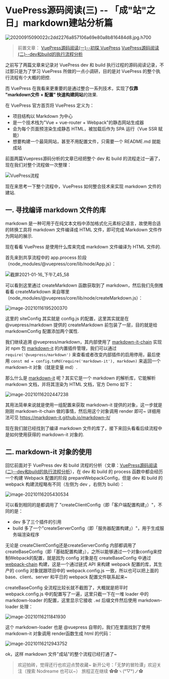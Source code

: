 # VuePress源码阅读(三) -- 「成"站"之日」markdown建站分析篇

![20200915090022c2dd2276a857106a69e80a8b816484d8.jpg.h700](http://img.nodreame.cn/20200915090022c2dd2276a857106a69e80a8b816484d8.jpg.h700.jpg)

> 前置文章：
> [VuePress源码阅读(一)--初探 VuePress](https://juejin.cn/post/6917643530588389390)
> [VuePress源码阅读(二)--dev和build的执行流程分析](https://juejin.cn/post/6918015439922528269)

之前写了两篇文章来记录对 VuePress  dev 和 build 执行过程的源码阅读记录，不过那只是为了学习 VuePress 所做的一点小调研，目的是对 VuePress 的整个执行流程有个大概的把控.

而 VuePress 在我看来更重要的是通过整合一系列技术，实现了**仅靠 "markdown文件 + 配置" 快速构建网站**的效果.

在 VuePress 官方首页将 VuePress 定义为：

- 项目结构以 Markdown 为中心
- 是一个技术栈为"Vue + vue-router + Webpack"的静态网站生成器
- 会为每个页面预渲染生成静态 HTML，被加载后作为 SPA 运行（Vue SSR 赋能）
- 想要构建一个最简网站，甚至不用配置文件，只需要一个 README.md 就能成站

前面两篇Vuepress源码分析的文章已经把整个 dev 和 build 的流程走过一遍了，现在我们对整个流程做一次整理：

![VuePress流程](http://img.nodreame.cn/VuePress%E6%B5%81%E7%A8%8B.jpg)

现在来思考一下整个流程中，VuePress 如何整合技术来实现 markdown 文件的建站.

## 一. 寻找编译 markdown 文件的库

markdown 是一种可用于在纯文本文档中添加格式化元素标记语言，故使用合适的转换工具将 markdown 文件编译成 HTML 文件，即可完成 Markdown 文件作为网站的展示.

现在看看 VuePress 是使用什么库来完成 markdown 文件编译为 HTML 文件的.

首先来到共享流程中的 app.process 阶段（node_modules/@vuepress/core/lib/node/App.js）：

![截屏2021-01-16_下午7_45_58](http://img.nodreame.cn/%E6%88%AA%E5%B1%8F2021-01-16_%E4%B8%8B%E5%8D%887_45_58.png)

可以看到这里通过 createMarkdown 函数获取到了 markdown，然后我们先倒推看看 createMarkdown 来自哪里（node_modules/@vuepress/core/lib/node/createMarkdown.js）：

![image-20210116195200370](http://img.nodreame.cn/image-20210116195200370.png)

这里的 siteConfig 其实就是 config.js 的配置，这里其实就是在 @vuepress/markdown 提供的 createMarkdown 前包装了一层，目的就是给 markdownConfig 配置添加两个属性.

我们继续追溯 @vuepress/markdown，其内部使用了 [markdown-it-chain](markdown-it-chain) 实现对 npm 包 [markdown-it](https://github.com/markdown-it/markdown-it) 的内置插件管理，我们可以通过```require('@vuepress/markdown')``` 来查看或者改变内部插件的启用停用，最后使用 ```const md = config.toMd(require('markdown-it'), markdown)``` 来返回一个 markdown-it 对象（就是变量 md）.

那么什么是 [markdown-it](https://github.com/markdown-it/markdown-it) 呢？其实它是一个 markdown 的解析库，它能解析 markdown 文档，并将其渲染为 HTML 文档，官方 Demo 如下：

![image-20210116202447238](http://img.nodreame.cn/image-20210116202447238.png)

其用法简单来说就是使用一组配置来获取 markdown-it 提供的对象，这一步就是刚刚 markdown-it-chain 做的事情，然后用这个对象调用 render 即可~ 详细用法可见 <https://markdown-it.github.io/markdown-it/>

现在我们就已经找到了编译 markdown 文件的库了，接下来回头看看后续流程中是如何使用获得的 markdown-it 对象的.

## 二. markdown-it 对象的使用

回忆前面对于 VuePress dev 和 build 流程的分析（文章：[VuePress源码阅读(二)--dev和build的执行流程分析](https://juejin.cn/post/6918015439922528269)），在 dev 和 build 的 process 函数中都会经历一个构建 Webpack 配置的阶段 prepareWebpackConfig，但是 dev 和 build 的 webpack 构建流程略有不同（左侧为 dev ，右侧为 build）：

![image-20210116205430534](http://img.nodreame.cn/image-20210116205430534.png)

可以看到相同的是都调用了 "createClientConfig（即「客户端配置构建」）"，不同的是：

- dev 多了三个插件的引用
- build 多了一个"createServerConfig（即「服务器配置构建」）"，用于生成服务端渲染程序

无论是 createClientConfig还是createServerConfig 内部都调用了 createBaseConfig（即「基础配置构建」），之所以能够通过一个对象config来控制Webpack的配置，就是因为 config 对象是在 createBaseConfig 中通过 [webpack-chain](https://github.com/neutrinojs/webpack-chain) 构建，这是一个通过链式 API 来构建 webpack 配置的库，其生产的 config 对象就跟项目中的 webpack.config.js 一致，所以也可以把上面的 base、client、server 和平日的 webpack 配置文件联系起来~

createBaseConfig 全流程比较长就不截图了，大概就是把平时 webpack.config.js 中的配置写了一遍，这里只截一下在一堆 loader 中的 markdown-loader 的配置，这里显示它接收 ```.md``` 后缀文件然后使用 markdown-loader 处理：

![image-20210116211841930](http://img.nodreame.cn/image-20210116211841930.png)

这个 markdown-loader 也是 @vuepress 自带的，我们在里面找到了使用 markdown-it 对象调用 render函数生成 html 的代码：

![image-20210116212943752](http://img.nodreame.cn/image-20210116212943752.png)

ok，这样 markdown 文件"成站"的整个流程已经打通了~

> 欢迎拍砖，觉得还行也欢迎点赞收藏~
> 新开公号：「无梦的冒险谭」欢迎关注（搜索 Nodreame 也可以~）
> 旅程正在继续 ✿✿ヽ(°▽°)ノ✿
